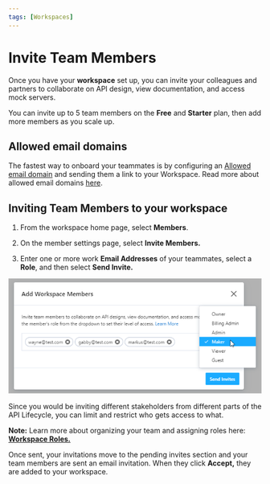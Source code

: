 ```yaml
---
tags: [Workspaces]
---
```


# **Invite Team Members**

Once you have your **workspace** set up, you can invite your colleagues and partners to collaborate on API design, view documentation, and access mock servers.

You can invite up to 5 team members on the **Free** and **Starter** plan, then add more members as you scale up. 

## Allowed email domains

The fastest way to onboard your teammates is by configuring an [Allowed email domain](./allowed-email-domains.md) and sending them a link to your Workspace. Read more about allowed email domains [here](./allowed-email-domains.md).

## Inviting Team Members to your workspace

1. From the workspace home page, select **Members**. 

2. On the member settings page, select **Invite Members.** 

4.  Enter one or more work **Email Addresses** of your teammates, select a **Role**, and then select **Send Invite.** 

<!--
focus: center
bg: primary
-->
![Add Members](../assets/images/invite-add-member.png)

Since you would be inviting different stakeholders from different parts of the API Lifecycle, you can limit and restrict who gets access to what. 

**Note:**  Learn more about organizing your team and assigning roles here: [**Workspace Roles.**](k.workspace-roles.md) 

Once sent, your invitations move to the pending invites section and your team members are sent an email invitation. When they click **Accept,** they are added to your workspace. 


